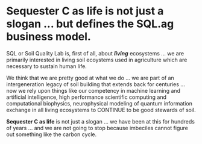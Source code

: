 # **Sequester C as life** is not just a slogan ... but defines the SQL.ag business model.

SQL or Soil Quality Lab is, first of all, about ***living*** ecosystems ... we are primarily interested in living soil ecoystems used in agriculture which are necessary to sustain human life.

We think that we are pretty good at what we do ... we are part of an intergeneration legacy of soil building that extends back for centuries ... now we rely upon things like our competency in machine learning and artificial intelligence, high performance scientific computing and computational biophysics, neurophysical modeling of quantum information exchange in all living ecosystems to CONTINUE to be good stewards of soil.

**Sequester C as life** is not just a slogan ... we have been at this for hundreds of years ... and we are not going to stop because imbeciles cannot figure out something like the carbon cycle.
